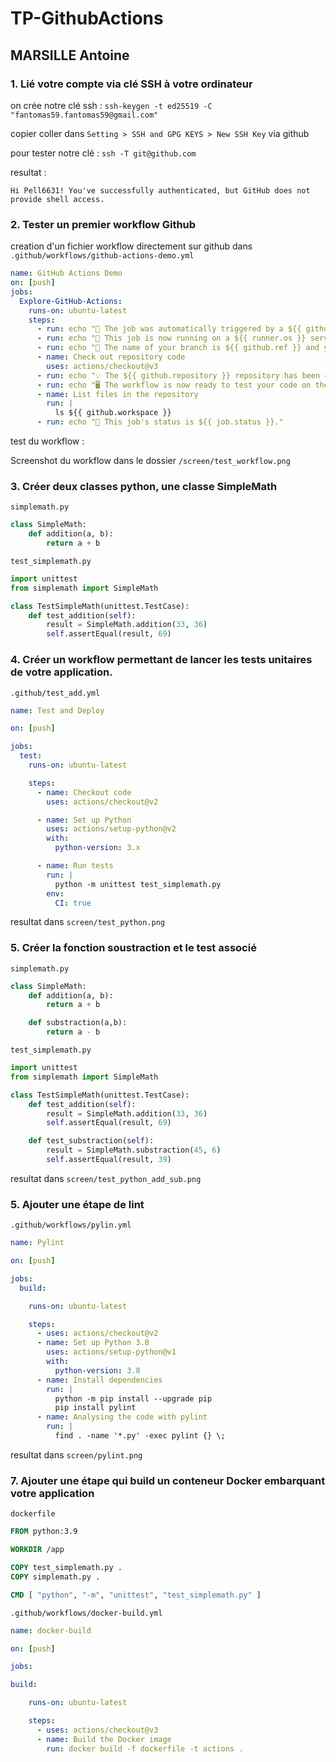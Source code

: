 # TP-GithubActions
## MARSILLE Antoine

### 1. Lié votre compte via clé SSH à votre ordinateur


on crée notre clé ssh :
`ssh-keygen -t ed25519 -C "fantomas59.fantomas59@gmail.com"`
 
copier coller dans 
`Setting > SSH and GPG KEYS > New SSH Key` via github 

pour tester notre clé :
`ssh -T git@github.com`

resultat :

`Hi Pell6631! You've successfully authenticated, but GitHub does not provide shell access.`


### 2. Tester un premier workflow Github

creation d'un fichier workflow directement sur github 
dans `.github/workflows/github-actions-demo.yml`

```yaml
name: GitHub Actions Demo
on: [push]
jobs:
  Explore-GitHub-Actions:
    runs-on: ubuntu-latest
    steps:
      - run: echo "🎉 The job was automatically triggered by a ${{ github.event_name }} event."
      - run: echo "🐧 This job is now running on a ${{ runner.os }} server hosted by GitHub!"
      - run: echo "🔎 The name of your branch is ${{ github.ref }} and your repository is ${{ github.repository }}."
      - name: Check out repository code
        uses: actions/checkout@v3
      - run: echo "💡 The ${{ github.repository }} repository has been cloned to the runner."
      - run: echo "🖥️ The workflow is now ready to test your code on the runner."
      - name: List files in the repository
        run: |
          ls ${{ github.workspace }}
      - run: echo "🍏 This job's status is ${{ job.status }}."
```

test du workflow :

Screenshot du workflow dans le dossier `/screen/test_workflow.png`

### 3. Créer deux classes python, une classe SimpleMath

`simplemath.py`
```python
class SimpleMath:
    def addition(a, b):
        return a + b
```

`test_simplemath.py`
````python
import unittest
from simplemath import SimpleMath

class TestSimpleMath(unittest.TestCase):
    def test_addition(self):
        result = SimpleMath.addition(33, 36)
        self.assertEqual(result, 69)
````

### 4. Créer un workflow permettant de lancer les tests unitaires de votre application.

`.github/test_add.yml`
```yaml
name: Test and Deploy

on: [push]

jobs:
  test:
    runs-on: ubuntu-latest

    steps:
      - name: Checkout code
        uses: actions/checkout@v2

      - name: Set up Python
        uses: actions/setup-python@v2
        with:
          python-version: 3.x

      - name: Run tests
        run: |
          python -m unittest test_simplemath.py
        env:
          CI: true
```

resultat dans `screen/test_python.png`


### 5. Créer la fonction soustraction et le test associé

`simplemath.py`
````python
class SimpleMath:
    def addition(a, b):
        return a + b

    def substraction(a,b):
        return a - b

````

`test_simplemath.py`
````python
import unittest
from simplemath import SimpleMath

class TestSimpleMath(unittest.TestCase):
    def test_addition(self):
        result = SimpleMath.addition(33, 36)
        self.assertEqual(result, 69)

    def test_substraction(self):
        result = SimpleMath.substraction(45, 6)
        self.assertEqual(result, 39)
````

resultat dans `screen/test_python_add_sub.png`

### 5. Ajouter une étape de lint 

`.github/workflows/pylin.yml`
```yml
name: Pylint

on: [push]

jobs:
  build:

    runs-on: ubuntu-latest

    steps:
      - uses: actions/checkout@v2
      - name: Set up Python 3.8
        uses: actions/setup-python@v1
        with:
          python-version: 3.8
      - name: Install dependencies
        run: |
          python -m pip install --upgrade pip
          pip install pylint
      - name: Analysing the code with pylint
        run: |
          find . -name '*.py' -exec pylint {} \;

```

resultat dans `screen/pylint.png`

### 7. Ajouter une étape qui build un conteneur Docker embarquant votre application


`dockerfile`

```dockerfile
FROM python:3.9

WORKDIR /app

COPY test_simplemath.py .
COPY simplemath.py .

CMD [ "python", "-m", "unittest", "test_simplemath.py" ]
```


`.github/workflows/docker-build.yml`

```yml
name: docker-build

on: [push]

jobs:

build:

    runs-on: ubuntu-latest

    steps:
      - uses: actions/checkout@v3
      - name: Build the Docker image
        run: docker build -f dockerfile -t actions .
```